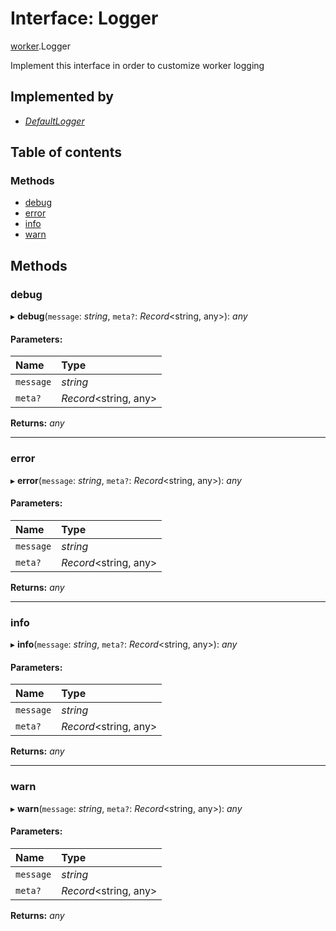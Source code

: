 # Interface: Logger

[worker](../modules/worker.md).Logger

Implement this interface in order to customize worker logging

## Implemented by

* [*DefaultLogger*](../classes/worker.defaultlogger.md)

## Table of contents

### Methods

- [debug](worker.logger.md#debug)
- [error](worker.logger.md#error)
- [info](worker.logger.md#info)
- [warn](worker.logger.md#warn)

## Methods

### debug

▸ **debug**(`message`: *string*, `meta?`: *Record*<string, any\>): *any*

#### Parameters:

Name | Type |
:------ | :------ |
`message` | *string* |
`meta?` | *Record*<string, any\> |

**Returns:** *any*

___

### error

▸ **error**(`message`: *string*, `meta?`: *Record*<string, any\>): *any*

#### Parameters:

Name | Type |
:------ | :------ |
`message` | *string* |
`meta?` | *Record*<string, any\> |

**Returns:** *any*

___

### info

▸ **info**(`message`: *string*, `meta?`: *Record*<string, any\>): *any*

#### Parameters:

Name | Type |
:------ | :------ |
`message` | *string* |
`meta?` | *Record*<string, any\> |

**Returns:** *any*

___

### warn

▸ **warn**(`message`: *string*, `meta?`: *Record*<string, any\>): *any*

#### Parameters:

Name | Type |
:------ | :------ |
`message` | *string* |
`meta?` | *Record*<string, any\> |

**Returns:** *any*
